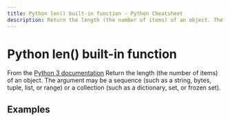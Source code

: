 ```yaml
---
title: Python len() built-in function - Python Cheatsheet
description: Return the length (the number of items) of an object. The argument may be a sequence (such as a string, bytes, tuple, list, or range) or a collection (such as a dictionary, set, or frozen set).
---
```


# Python len() built-in function

<base-disclaimer>
  <base-disclaimer-title>
    From the <a target="_blank" href="https://docs.python.org/3/library/functions.html#len">Python 3 documentation</a>
  </base-disclaimer-title>
  <base-disclaimer-content>
   Return the length (the number of items) of an object. The argument may be a sequence (such as a string, bytes, tuple, list, or range) or a collection (such as a dictionary, set, or frozen set).
  </base-disclaimer-content>
</base-disclaimer>

## Examples

<!-- remove this tag to start editing this page -->
<empty-section />
<!-- remove this tag to start editing this page -->
